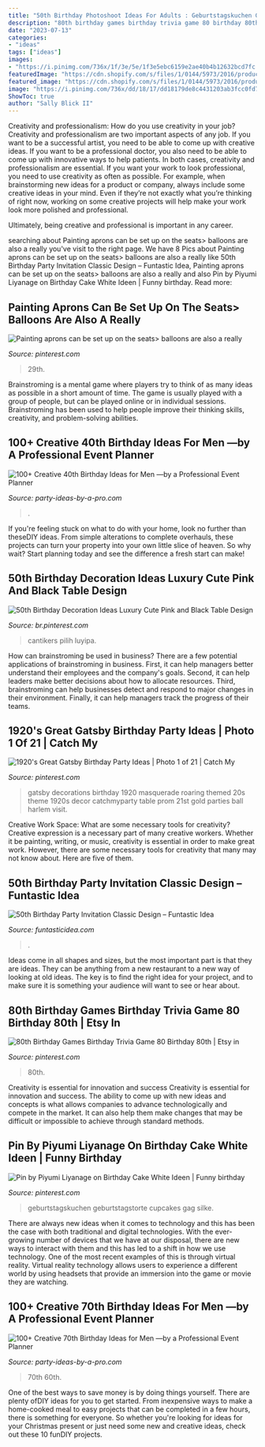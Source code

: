 ```yaml
---
title: "50th Birthday Photoshoot Ideas For Adults : Geburtstagskuchen Geburtstagstorte Cupcakes Gag Silke"
description: "80th birthday games birthday trivia game 80 birthday 80th"
date: "2023-07-13"
categories:
- "ideas"
tags: ["ideas"]
images:
- "https://i.pinimg.com/736x/1f/3e/5e/1f3e5ebc6159e2ae40b4b12632bcd7fc.jpg"
featuredImage: "https://cdn.shopify.com/s/files/1/0144/5973/2016/products/50thBirthdayPartyInvitationandDecoration_81cc84aa-9137-4282-af3c-7f194f3107cb_1024x1024@2x.jpg?v=1587510693"
featured_image: "https://cdn.shopify.com/s/files/1/0144/5973/2016/products/50thBirthdayPartyInvitationandDecoration_81cc84aa-9137-4282-af3c-7f194f3107cb_1024x1024@2x.jpg?v=1587510693"
image: "https://i.pinimg.com/736x/dd/18/17/dd18179de8c4431203ab3fcc0fd7079f.jpg"
ShowToc: true
author: "Sally Blick II"
---
```



Creativity and professionalism: How do you use creativity in your job?
Creativity and professionalism are two important aspects of any job. If you want to be a successful artist, you need to be able to come up with creative ideas. If you want to be a professional doctor, you also need to be able to come up with innovative ways to help patients. In both cases, creativity and professionalism are essential.
If you want your work to look professional, you need to use creativity as often as possible. For example, when brainstorming new ideas for a product or company, always include some creative ideas in your mind. Even if they’re not exactly what you’re thinking of right now, working on some creative projects will help make your work look more polished and professional.

Ultimately, being creative and professional is important in any career.

	

		
searching about Painting aprons can be set up on the seats&gt; balloons are also a really you've visit to the right page. We have 8 Pics about Painting aprons can be set up on the seats&gt; balloons are also a really like 50th Birthday Party Invitation Classic Design – Funtastic Idea, Painting aprons can be set up on the seats&gt; balloons are also a really and also Pin by Piyumi Liyanage on Birthday Cake White Ideen | Funny birthday. Read more:
		
    
## Painting Aprons Can Be Set Up On The Seats&gt; Balloons Are Also A Really

<img loading=lazy src="https://i.pinimg.com/736x/a3/62/68/a3626888569397d5f58c06ad07ecff26.jpg" onerror="this.onerror=null;this.src='https://tse3.mm.bing.net/th?id=OIP.hd1TwMSAU2Y708FgKFLROgHaNK&amp;pid=15.1';" alt="Painting aprons can be set up on the seats&gt; balloons are also a really">

_Source: pinterest.com_

>29th. 

	

Brainstroming is a mental game where players try to think of as many ideas as possible in a short amount of time. The game is usually played with a group of people, but can be played online or in individual sessions. Brainstroming has been used to help people improve their thinking skills, creativity, and problem-solving abilities.

    
## 100+ Creative 40th Birthday Ideas For Men —by A Professional Event Planner

<img loading=lazy src="http://www.party-ideas-by-a-pro.com/image-files/40men36a.jpg" onerror="this.onerror=null;this.src='https://tse1.mm.bing.net/th?id=OIP.Dud1m14_YV9kQRjJHRWnwAHaFj&amp;pid=15.1';" alt="100+ Creative 40th Birthday Ideas for Men —by a Professional Event Planner">

_Source: party-ideas-by-a-pro.com_

>. 

	

If you're feeling stuck on what to do with your home, look no further than theseDIY ideas. From simple alterations to complete overhauls, these projects can turn your property into your own little slice of heaven. So why wait? Start planning today and see the difference a fresh start can make!

    
## 50th Birthday Decoration Ideas Luxury Cute Pink And Black Table Design

<img loading=lazy src="https://i.pinimg.com/736x/25/40/a6/2540a621a0852fa607a0944ae038b3c8.jpg" onerror="this.onerror=null;this.src='https://tse3.mm.bing.net/th?id=OIP.Mexlm1AVdd754LrAqOMu9AHaJ4&amp;pid=15.1';" alt="50th Birthday Decoration Ideas Luxury Cute Pink and Black Table Design">

_Source: br.pinterest.com_

>cantikers pilih luyipa. 

	

How can brainstroming be used in business?
There are a few potential applications of brainstroming in business. First, it can help managers better understand their employees and the company's goals. Second, it can help leaders make better decisions about how to allocate resources. Third, brainstroming can help businesses detect and respond to major changes in their environment. Finally, it can help managers track the progress of their teams.

    
## 1920&#039;s Great Gatsby Birthday Party Ideas | Photo 1 Of 21 | Catch My

<img loading=lazy src="https://i.pinimg.com/736x/08/9b/0a/089b0a655e83c216a9215c6e91359f2e.jpg" onerror="this.onerror=null;this.src='https://tse3.mm.bing.net/th?id=OIP.UFLaCX6WwXoDs1OgiF_x4AHaLG&amp;pid=15.1';" alt="1920&#039;s Great Gatsby Birthday Party Ideas | Photo 1 of 21 | Catch My">

_Source: pinterest.com_

>gatsby decorations birthday 1920 masquerade roaring themed 20s theme 1920s decor catchmyparty table prom 21st gold parties ball harlem visit. 

	

Creative Work Space: What are some necessary tools for creativity?
Creative expression is a necessary part of many creative workers. Whether it be painting, writing, or music, creativity is essential in order to make great work. However, there are some necessary tools for creativity that many may not know about. Here are five of them.

    
## 50th Birthday Party Invitation Classic Design – Funtastic Idea

<img loading=lazy src="https://cdn.shopify.com/s/files/1/0144/5973/2016/products/50thBirthdayPartyInvitationandDecoration_81cc84aa-9137-4282-af3c-7f194f3107cb_1024x1024@2x.jpg?v=1587510693" onerror="this.onerror=null;this.src='https://tse1.mm.bing.net/th?id=OIP.Njj39kzbexGcFhlA0LLPAgHaF7&amp;pid=15.1';" alt="50th Birthday Party Invitation Classic Design – Funtastic Idea">

_Source: funtasticidea.com_

>. 

	

Ideas come in all shapes and sizes, but the most important part is that they are ideas. They can be anything from a new restaurant to a new way of looking at old ideas. The key is to find the right idea for your project, and to make sure it is something your audience will want to see or hear about.

    
## 80th Birthday Games Birthday Trivia Game 80 Birthday 80th | Etsy In

<img loading=lazy src="https://i.pinimg.com/736x/1f/3e/5e/1f3e5ebc6159e2ae40b4b12632bcd7fc.jpg" onerror="this.onerror=null;this.src='https://tse1.mm.bing.net/th?id=OIP.O8oxojMURB7oHKLwWfkv-QHaLH&amp;pid=15.1';" alt="80th Birthday Games Birthday Trivia Game 80 Birthday 80th | Etsy in">

_Source: pinterest.com_

>80th. 

	

Creativity is essential for innovation and success
Creativity is essential for innovation and success. The ability to come up with new ideas and concepts is what allows companies to advance technologically and compete in the market. It can also help them make changes that may be difficult or impossible to achieve through standard methods.

    
## Pin By Piyumi Liyanage On Birthday Cake White Ideen | Funny Birthday

<img loading=lazy src="https://i.pinimg.com/736x/dd/18/17/dd18179de8c4431203ab3fcc0fd7079f.jpg" onerror="this.onerror=null;this.src='https://tse3.mm.bing.net/th?id=OIP.p8PzkFsxE6bmTyjbI6-LbwHaJ4&amp;pid=15.1';" alt="Pin by Piyumi Liyanage on Birthday Cake White Ideen | Funny birthday">

_Source: pinterest.com_

>geburtstagskuchen geburtstagstorte cupcakes gag silke. 

	

There are always new ideas when it comes to technology and this has been the case with both traditional and digital technologies. With the ever-growing number of devices that we have at our disposal, there are new ways to interact with them and this has led to a shift in how we use technology. One of the most recent examples of this is through virtual reality. Virtual reality technology allows users to experience a different world by using headsets that provide an immersion into the game or movie they are watching.

    
## 100+ Creative 70th Birthday Ideas For Men —by A Professional Event Planner

<img loading=lazy src="http://www.party-ideas-by-a-pro.com/image-files/70men50d2.jpg" onerror="this.onerror=null;this.src='https://tse3.mm.bing.net/th?id=OIP.kg6cV0uEvoEbv6pIJtYXXgHaE8&amp;pid=15.1';" alt="100+ Creative 70th Birthday Ideas for Men —by a Professional Event Planner">

_Source: party-ideas-by-a-pro.com_

>70th 60th. 

	

One of the best ways to save money is by doing things yourself. There are plenty ofDIY ideas for you to get started. From inexpensive ways to make a home-cooked meal to easy projects that can be completed in a few hours, there is something for everyone. So whether you're looking for ideas for your Christmas present or just need some new and creative ideas, check out these 10 funDIY projects.

